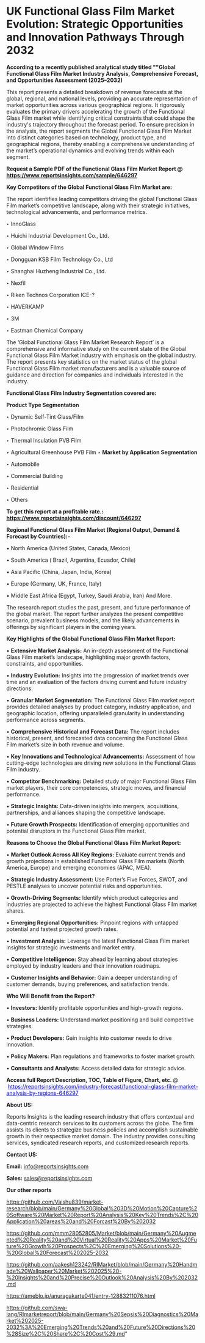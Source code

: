 # UK Functional Glass Film Market Evolution: Strategic Opportunities and Innovation Pathways Through 2032

<strong>According to a recently published analytical study titled ""Global Functional Glass Film Market Industry Analysis, Comprehensive Forecast, and Opportunities Assessment (2025–2032)</strong>

This report presents a detailed breakdown of revenue forecasts at the global, regional, and national levels, providing an accurate representation of market opportunities across various geographical regions. It rigorously evaluates the primary drivers accelerating the growth of the Functional Glass Film market while identifying critical constraints that could shape the industry's trajectory throughout the forecast period. To ensure precision in the analysis, the report segments the Global Functional Glass Film Market into distinct categories based on technology, product type, and geographical regions, thereby enabling a comprehensive understanding of the market’s operational dynamics and evolving trends within each segment.

<strong>Request a Sample PDF of the Functional Glass Film Market Report </strong><strong>@<a href=https://www.reportsinsights.com/sample/646297 style=color:#0000ff;> https://www.reportsinsights.com/sample/646297</a></strong></font>

<strong>Key Competitors of the Global Functional Glass Film Market are:</strong>

The report identifies leading competitors driving the global Functional Glass Film market’s competitive landscape, along with their strategic initiatives, technological advancements, and performance metrics.

‣ InnoGlass

‣ Huichi Industrial Development Co., Ltd.

‣ Global Window Films

‣ Dongguan KSB Film Technology Co., Ltd

‣ Shanghai Huzheng Industrial Co., Ltd.

‣ Nexfil

‣ Riken Technos Corporation ICE-?

‣ HAVERKAMP

‣ 3M

‣ Eastman Chemical Company

The ‘Global Functional Glass Film Market Research Report’ is a comprehensive and informative study on the current state of the Global Functional Glass Film Market industry with emphasis on the global industry. The report presents key statistics on the market status of the global Functional Glass Film market manufacturers and is a valuable source of guidance and direction for companies and individuals interested in the industry.

<strong>Functional Glass Film Industry Segmentation covered are:</strong>

<strong>Product Type Segmentation</strong>

‣ Dynamic Self-Tint Glass/Film

‣ Photochromic Glass Film

‣ Thermal Insulation PVB Film

‣ Agricultural Greenhouse PVB Film
‣ 
<strong>Market by Application Segmentation</strong>

‣ Automobile

‣ Commercial Building

‣ Residential

‣ Others

<strong>To get this report at a profitable rate.: <a href=https://www.reportsinsights.com/discount/646297 style=color:#0000ff;>https://www.reportsinsights.com/discount/646297</a></strong></font>

<strong>Regional Functional Glass Film Market (Regional Output, Demand &amp; Forecast by Countries):-</strong>

• North America (United States, Canada, Mexico)

• South America ( Brazil, Argentina, Ecuador, Chile)

• Asia Pacific (China, Japan, India, Korea)

• Europe (Germany, UK, France, Italy)

• Middle East Africa (Egypt, Turkey, Saudi Arabia, Iran) And More.

The research report studies the past, present, and future performance of the global market. The report further analyzes the present competitive scenario, prevalent business models, and the likely advancements in offerings by significant players in the coming years.

<strong>Key Highlights of the Global Functional Glass Film Market Report:</strong>

• <strong>Extensive Market Analysis:</strong> An in-depth assessment of the Functional Glass Film market’s landscape, highlighting major growth factors, constraints, and opportunities.

• <strong>Industry Evolution:</strong> Insights into the progression of market trends over time and an evaluation of the factors driving current and future industry directions.

• <strong>Granular Market Segmentation:</strong> The Functional Glass Film market report provides detailed analyses by product category, industry application, and geographic location, offering unparalleled granularity in understanding performance across segments.

• <strong>Comprehensive Historical and Forecast Data:</strong> The report includes historical, present, and forecasted data concerning the Functional Glass Film market’s size in both revenue and volume.

• <strong>Key Innovations and Technological Advancements:</strong> Assessment of how cutting-edge technologies are driving new solutions in the Functional Glass Film industry.

• <strong>Competitor Benchmarking:</strong> Detailed study of major Functional Glass Film market players, their core competencies, strategic moves, and financial performance.

• <strong>Strategic Insights:</strong> Data-driven insights into mergers, acquisitions, partnerships, and alliances shaping the competitive landscape.

• <strong>Future Growth Prospects:</strong> Identification of emerging opportunities and potential disruptors in the Functional Glass Film market.

<strong>Reasons to Choose the Global Functional Glass Film Market Report:</strong>

• <strong>Market Outlook Across All Key Regions:</strong> Evaluate current trends and growth projections in established Functional Glass Film markets (North America, Europe) and emerging economies (APAC, MEA).

• <strong>Strategic Industry Assessment:</strong> Use Porter’s Five Forces, SWOT, and PESTLE analyses to uncover potential risks and opportunities.

• <strong>Growth-Driving Segments:</strong> Identify which product categories and industries are projected to achieve the highest Functional Glass Film market shares.

• <strong>Emerging Regional Opportunities:</strong> Pinpoint regions with untapped potential and fastest projected growth rates.

• <strong>Investment Analysis:</strong> Leverage the latest Functional Glass Film market insights for strategic investments and market entry.

• <strong>Competitive Intelligence:</strong> Stay ahead by learning about strategies employed by industry leaders and their innovation roadmaps.

• <strong>Customer Insights and Behavior:</strong> Gain a deeper understanding of customer demands, buying preferences, and satisfaction trends.

<strong>Who Will Benefit from the Report?</strong>

• <strong>Investors:</strong> Identify profitable opportunities and high-growth regions.

• <strong>Business Leaders:</strong> Understand market positioning and build competitive strategies.

• <strong>Product Developers:</strong> Gain insights into customer needs to drive innovation.

• <strong>Policy Makers:</strong> Plan regulations and frameworks to foster market growth.

• <strong>Consultants and Analysts:</strong> Access detailed data for strategic advice.
</ul>
<strong>Access full Report Description, TOC, Table of Figure, Chart, etc. </strong>@  <a href=https://reportsinsights.com/industry-forecast/functional-glass-film-market-analysis-by-regions-646297 style=color:#0000ff;>https://reportsinsights.com/industry-forecast/functional-glass-film-market-analysis-by-regions-646297</a></font>

<strong><strong>About US</strong>:</strong>

Reports Insights is the leading research industry that offers contextual and data-centric research services to its customers across the globe. The firm assists its clients to strategize business policies and accomplish sustainable growth in their respective market domain. The industry provides consulting services, syndicated research reports, and customized research reports.

<strong>Contact US:</strong>

<p class=""""><b>Email:</b> <a href=mailto:info@reportsinsights.com>info@reportsinsights.com</a></p>
<p class=""""><b>Sales:</b> <a href=mailto:sales@reportsinsights.com>sales@reportsinsights.com</a></p>

<strong>Our other reports</strong>

<a href=https://github.com/Vaishu839/market-research/blob/main/Germany%20Global%203D%20Motion%20Capture%20Software%20Market%20Report%20Analysis%20Key%20Trends%2C%20Application%20areas%20and%20Forcast%20By%202032>https://github.com/Vaishu839/market-research/blob/main/Germany%20Global%203D%20Motion%20Capture%20Software%20Market%20Report%20Analysis%20Key%20Trends%2C%20Application%20areas%20and%20Forcast%20By%202032</a>

<a href=https://github.com/mmm28052805/Market/blob/main/Germany%20Augmented%20Reality%20and%20Virtual%20Reality%20Apps%20Market%20Future%20Growth%20Prospects%2C%20Emerging%20Solutions%20-%20Global%20Forecast%202025-2032>https://github.com/mmm28052805/Market/blob/main/Germany%20Augmented%20Reality%20and%20Virtual%20Reality%20Apps%20Market%20Future%20Growth%20Prospects%2C%20Emerging%20Solutions%20-%20Global%20Forecast%202025-2032</a>

<a href=https://github.com/aakesh123242/RIMarket/blob/main/Germany%20Handmade%20Wallpaper%20Market%202025%20-%20Insights%20and%20Precise%20Outlook%20Analysis%20By%202032.md>https://github.com/aakesh123242/RIMarket/blob/main/Germany%20Handmade%20Wallpaper%20Market%202025%20-%20Insights%20and%20Precise%20Outlook%20Analysis%20By%202032.md</a>

<a href=https://ameblo.jp/anuragakarte041/entry-12883211076.html>https://ameblo.jp/anuragakarte041/entry-12883211076.html</a>

<a href=https://github.com/swa-lang/RImarketreport/blob/main/Germany%20Sepsis%20Diagnostics%20Market%202025-2032%3A%20Emerging%20Trends%20and%20Future%20Directions%20%28Size%2C%20Share%2C%20Cost%29.md>https://github.com/swa-lang/RImarketreport/blob/main/Germany%20Sepsis%20Diagnostics%20Market%202025-2032%3A%20Emerging%20Trends%20and%20Future%20Directions%20%28Size%2C%20Share%2C%20Cost%29.md</a>"
